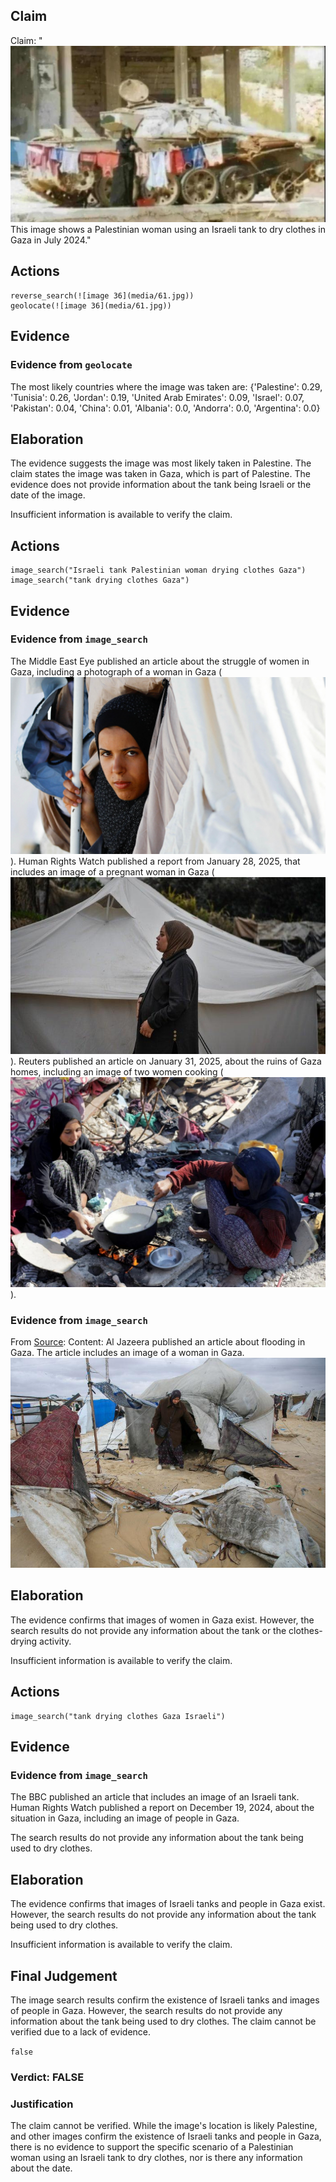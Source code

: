 ## Claim
Claim: "![image 36](media/61.jpg) This image shows a Palestinian woman using an Israeli tank to dry clothes in Gaza in July 2024."

## Actions
```
reverse_search(![image 36](media/61.jpg))
geolocate(![image 36](media/61.jpg))
```

## Evidence
### Evidence from `geolocate`
The most likely countries where the image was taken are: {'Palestine': 0.29, 'Tunisia': 0.26, 'Jordan': 0.19, 'United Arab Emirates': 0.09, 'Israel': 0.07, 'Pakistan': 0.04, 'China': 0.01, 'Albania': 0.0, 'Andorra': 0.0, 'Argentina': 0.0}

## Elaboration
The evidence suggests the image was most likely taken in Palestine. The claim states the image was taken in Gaza, which is part of Palestine. The evidence does not provide information about the tank being Israeli or the date of the image.

Insufficient information is available to verify the claim.


## Actions
```
image_search("Israeli tank Palestinian woman drying clothes Gaza")
image_search("tank drying clothes Gaza")
```

## Evidence
### Evidence from `image_search`
The Middle East Eye published an article about the struggle of women in Gaza, including a photograph of a woman in Gaza (![image 7686](media/2025-08-29_22-00-1756504813-207253.jpg)). Human Rights Watch published a report from January 28, 2025, that includes an image of a pregnant woman in Gaza (![image 7687](media/2025-08-29_22-00-1756504813-484316.jpg)). Reuters published an article on January 31, 2025, about the ruins of Gaza homes, including an image of two women cooking (![image 7688](media/2025-08-29_22-00-1756504814-632774.jpg)).


### Evidence from `image_search`
From [Source](https://www.aljazeera.com/news/2024/11/25/flooding-in-gaza-compounds-hardship-of-people-displaced-by-israeli-attacks): 
Content: Al Jazeera published an article about flooding in Gaza. The article includes an image of a woman in Gaza. ![image 7689](media/2025-08-29_22-00-1756504823-734026.jpg)


## Elaboration
The evidence confirms that images of women in Gaza exist. However, the search results do not provide any information about the tank or the clothes-drying activity.

Insufficient information is available to verify the claim.


## Actions
```
image_search("tank drying clothes Gaza Israeli")
```

## Evidence
### Evidence from `image_search`
The BBC published an article that includes an image of an Israeli tank. Human Rights Watch published a report on December 19, 2024, about the situation in Gaza, including an image of people in Gaza.

The search results do not provide any information about the tank being used to dry clothes.


## Elaboration
The evidence confirms that images of Israeli tanks and people in Gaza exist. However, the search results do not provide any information about the tank being used to dry clothes.

Insufficient information is available to verify the claim.


## Final Judgement
The image search results confirm the existence of Israeli tanks and images of people in Gaza. However, the search results do not provide any information about the tank being used to dry clothes. The claim cannot be verified due to a lack of evidence.

`false`

### Verdict: FALSE

### Justification
The claim cannot be verified. While the image's location is likely Palestine, and other images confirm the existence of Israeli tanks and people in Gaza, there is no evidence to support the specific scenario of a Palestinian woman using an Israeli tank to dry clothes, nor is there any information about the date.
